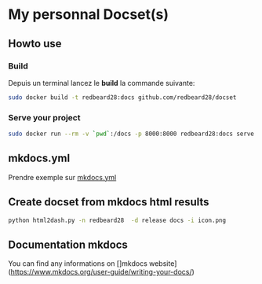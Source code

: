 <h1>
  <span>My personnal Docset(s)</span>
</h1>

## Howto use
### Build
Depuis un terminal  lancez le **build** la commande suivante:
```bash
sudo docker build -t redbeard28:docs github.com/redbeard28/docset
```

### Serve your project
```bash
sudo docker run --rm -v `pwd`:/docs -p 8000:8000 redbeard28:docs serve -a 0.0.0.0:8000
```

## mkdocs.yml
Prendre exemple sur [mkdocs.yml](https://github.com/redbeard28/docset/blob/master/mkdocs.yml)

## Create docset from mkdocs html results
```bash
python html2dash.py -n redbeard28  -d release docs -i icon.png
```

## Documentation mkdocs
You can find any informations on []mkdocs website](https://www.mkdocs.org/user-guide/writing-your-docs/)
